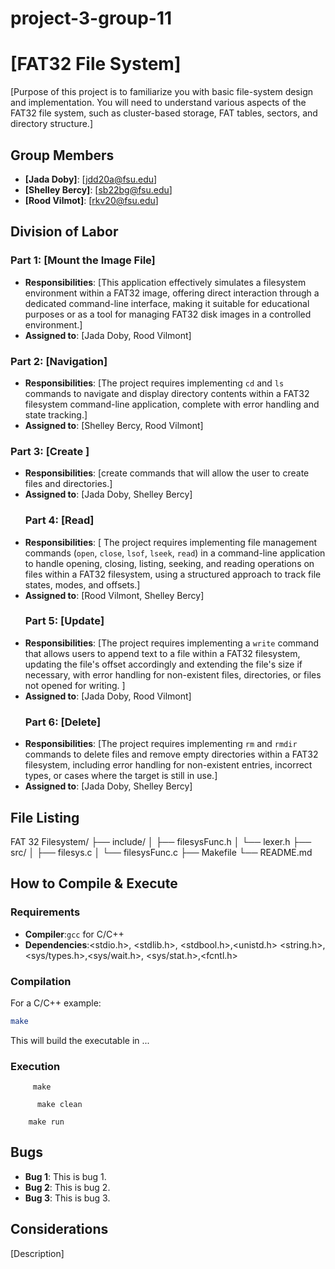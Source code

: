 # project-3-group-11
# [FAT32 File System]

[Purpose of this project is to familiarize you with basic file-system design and implementation. You will need to understand various aspects of the FAT32 file system, such as cluster-based storage, FAT tables, sectors, and directory structure.]

## Group Members
- **[Jada Doby]**: [jdd20a@fsu.edu]
- **[Shelley Bercy]**: [sb22bg@fsu.edu]
- **[Rood Vilmot]**: [rkv20@fsu.edu]
## Division of Labor

### Part 1: [Mount the Image File]
- **Responsibilities**: [This application effectively simulates a filesystem environment within a FAT32 image, offering direct interaction through a dedicated command-line interface, making it suitable for educational purposes or as a tool for managing FAT32 disk images in a controlled environment.]
- **Assigned to**: [Jada Doby, Rood Vilmont]

### Part 2: [Navigation]
- **Responsibilities**: [The project requires implementing `cd` and `ls` commands to navigate and display directory contents within a FAT32 filesystem command-line application, complete with error handling and state tracking.]
- **Assigned to**: [Shelley Bercy, Rood Vilmont]
### Part 3: [Create ]
- **Responsibilities**: [create commands that will allow the user to create files and directories.]
- **Assigned to**: [Jada Doby, Shelley Bercy]
  ### Part 4: [Read]
- **Responsibilities**: [ The project requires implementing file management commands (`open`, `close`, `lsof`, `lseek`, `read`) in a command-line application to handle opening, closing, listing, seeking, and reading operations on files within a FAT32 filesystem, using a structured approach to track file states, modes, and offsets.]
- **Assigned to**: [Rood Vilmont, Shelley Bercy]
  ### Part 5: [Update]
- **Responsibilities**: [The project requires implementing a `write` command that allows users to append text to a file within a FAT32 filesystem, updating the file's offset accordingly and extending the file's size if necessary, with error handling for non-existent files, directories, or files not opened for writing. ]
- **Assigned to**: [Jada Doby, Rood Vilmont]
  ### Part 6: [Delete]
- **Responsibilities**: [The project requires implementing `rm` and `rmdir` commands to delete files and remove empty directories within a FAT32 filesystem, including error handling for non-existent entries, incorrect types, or cases where the target is still in use.]
- **Assigned to**: [Jada Doby, Shelley Bercy]

## File Listing
 FAT 32 Filesystem/
├── include/
│   ├── filesysFunc.h
│   └── lexer.h
├── src/
│   ├── filesys.c
│   └── filesysFunc.c
├── Makefile
└── README.md



## How to Compile & Execute

### Requirements
- **Compiler**:`gcc` for C/C++
- **Dependencies**:<stdio.h>, <stdlib.h>, <stdbool.h>,<unistd.h> <string.h>,<sys/types.h>,<sys/wait.h>, <sys/stat.h>,<fcntl.h>

### Compilation
For a C/C++ example:
```bash
make
```
This will build the executable in ...
### Execution
```To make:
     make
```
```To clean :
      make clean
```
```To run:
    make run
```

## Bugs
- **Bug 1**: This is bug 1.
- **Bug 2**: This is bug 2.
- **Bug 3**: This is bug 3.

## Considerations
[Description]

